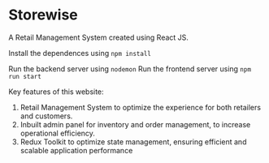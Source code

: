 
# Storewise

A Retail Management System created using React JS.

Install the dependences using `npm install`

Run the backend server using `nodemon`
Run the frontend server using `npm run start`

Key features of this website:

1. Retail Management System to optimize the experience for both retailers and customers.
2. Inbuilt admin panel for inventory and order management, to increase operational efficiency.
3. Redux Toolkit to optimize state management, ensuring efficient and scalable application performance

